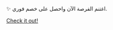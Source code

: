 ✨ اغتنم الفرصة الآن واحصل على خصم فوري.

[Check it out!](https://www.facebook.com/share/17TW2PL6Tj/)